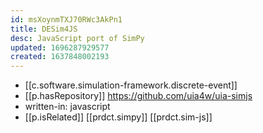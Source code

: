 ```yaml
---
id: msXoynmTXJ70RWc3AkPn1
title: DESim4JS
desc: JavaScript port of SimPy
updated: 1696287929577
created: 1637848002193
---
```


- [[c.software.simulation-framework.discrete-event]]
- [[p.hasRepository]] https://github.com/uia4w/uia-simjs
- written-in: javascript
- [[p.isRelated]] [[prdct.simpy]] [[prdct.sim-js]]

